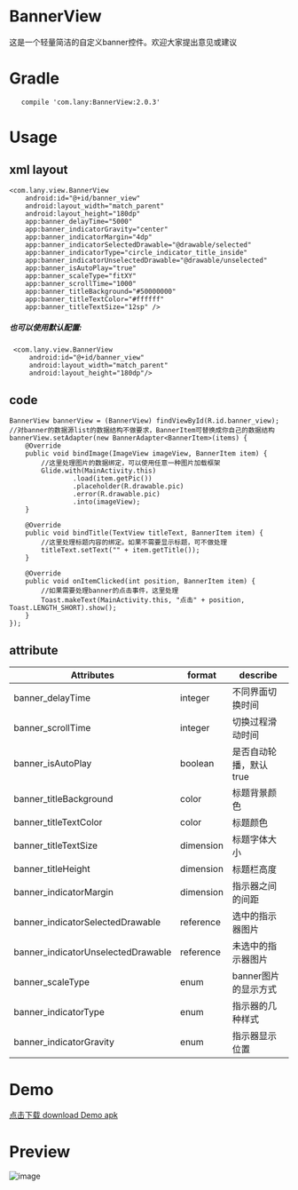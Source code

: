 # BannerView
这是一个轻量简洁的自定义banner控件。欢迎大家提出意见或建议
# Gradle
       compile 'com.lany:BannerView:2.0.3'
# Usage
## xml layout
    <com.lany.view.BannerView
        android:id="@+id/banner_view"
        android:layout_width="match_parent"
        android:layout_height="180dp"
        app:banner_delayTime="5000"
        app:banner_indicatorGravity="center"
        app:banner_indicatorMargin="4dp"
        app:banner_indicatorSelectedDrawable="@drawable/selected"
        app:banner_indicatorType="circle_indicator_title_inside"
        app:banner_indicatorUnselectedDrawable="@drawable/unselected"
        app:banner_isAutoPlay="true"
        app:banner_scaleType="fitXY"
        app:banner_scrollTime="1000"
        app:banner_titleBackground="#50000000"
        app:banner_titleTextColor="#ffffff"
        app:banner_titleTextSize="12sp" />
##### 也可以使用默认配置:
         
     <com.lany.view.BannerView
         android:id="@+id/banner_view"
         android:layout_width="match_parent"
         android:layout_height="180dp"/>
 ## code         
            
    BannerView bannerView = (BannerView) findViewById(R.id.banner_view);    
    //对banner的数据源list的数据结构不做要求，BannerItem可替换成你自己的数据结构
    bannerView.setAdapter(new BannerAdapter<BannerItem>(items) {
        @Override
        public void bindImage(ImageView imageView, BannerItem item) {
            //这里处理图片的数据绑定，可以使用任意一种图片加载框架
            Glide.with(MainActivity.this)
                    .load(item.getPic())
                    .placeholder(R.drawable.pic)
                    .error(R.drawable.pic)
                    .into(imageView);
        }

        @Override
        public void bindTitle(TextView titleText, BannerItem item) {
            //这里处理标题内容的绑定。如果不需要显示标题，可不做处理
            titleText.setText("" + item.getTitle());
        }

        @Override
        public void onItemClicked(int position, BannerItem item) {
            //如果需要处理banner的点击事件，这里处理
            Toast.makeText(MainActivity.this, "点击" + position, Toast.LENGTH_SHORT).show();
        }
    });
## attribute 
|Attributes|format|describe
|---|---|---|
|banner_delayTime| integer|不同界面切换时间
|banner_scrollTime| integer|切换过程滑动时间
|banner_isAutoPlay| boolean|是否自动轮播，默认true
|banner_titleBackground| color|标题背景颜色
|banner_titleTextColor| color|标题颜色
|banner_titleTextSize| dimension|标题字体大小
|banner_titleHeight| dimension|标题栏高度
|banner_indicatorMargin| dimension|指示器之间的间距
|banner_indicatorSelectedDrawable| reference|选中的指示器图片
|banner_indicatorUnselectedDrawable| reference|未选中的指示器图片
|banner_scaleType| enum |banner图片的显示方式
|banner_indicatorType| enum |指示器的几种样式
|banner_indicatorGravity| enum |指示器显示位置
# Demo
[点击下载 download Demo apk](https://github.com/lany192/BannerView/raw/master/preview/app-release.apk)
# Preview
![image](https://github.com/lany192/BannerView/raw/master/preview/pic.png)

